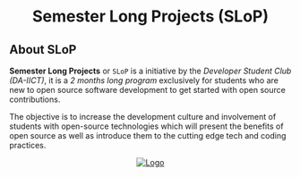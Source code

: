 <h1 align="center"> Semester Long Projects (SLoP) </h1>
  
## About SLoP  
  
**Semester Long Projects** or `SLoP` is a initiative by the *Developer Student Club (DA-IICT)*, it is a _2 months long program_ exclusively for students who are new to open source software development to get started with open source contributions.  
  
The objective is to increase the development culture and involvement of students with open-source technologies which will present the benefits of open source as well as introduce them to the cutting edge tech and coding practices.  
  
<p align="center">  
  <a href="https://slop.dscdaiict.in/">  
    <img src="https://avatars0.githubusercontent.com/u/16758973?v=4&s=200" alt="Logo">  
  </a>
</p>
